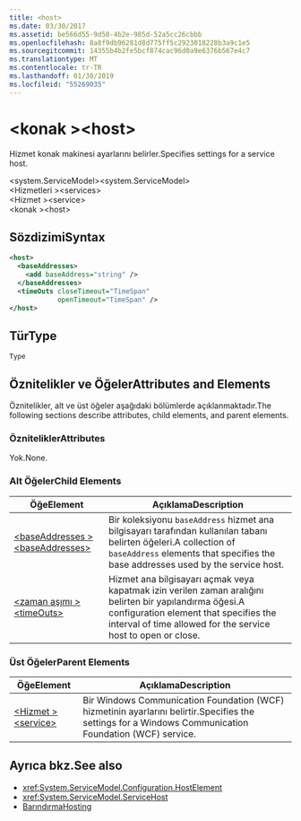 ```yaml
---
title: <host>
ms.date: 03/30/2017
ms.assetid: be566d55-9d50-4b2e-985d-52a5cc26cbbb
ms.openlocfilehash: 8a8f9db96281d8d775ff5c2923018228b3a9c1e5
ms.sourcegitcommit: 14355b4b2fe5bcf874cac96d0a9e6376b567e4c7
ms.translationtype: MT
ms.contentlocale: tr-TR
ms.lasthandoff: 01/30/2019
ms.locfileid: "55269035"
---
```

# <a name="host"></a><span data-ttu-id="996e6-101">\<konak ></span><span class="sxs-lookup"><span data-stu-id="996e6-101">\<host></span></span>
<span data-ttu-id="996e6-102">Hizmet konak makinesi ayarlarını belirler.</span><span class="sxs-lookup"><span data-stu-id="996e6-102">Specifies settings for a service host.</span></span>  
  
 <span data-ttu-id="996e6-103">\<system.ServiceModel></span><span class="sxs-lookup"><span data-stu-id="996e6-103">\<system.ServiceModel></span></span>  
<span data-ttu-id="996e6-104">\<Hizmetleri ></span><span class="sxs-lookup"><span data-stu-id="996e6-104">\<services></span></span>  
<span data-ttu-id="996e6-105">\<Hizmet ></span><span class="sxs-lookup"><span data-stu-id="996e6-105">\<service></span></span>  
<span data-ttu-id="996e6-106">\<konak ></span><span class="sxs-lookup"><span data-stu-id="996e6-106">\<host></span></span>  
  
## <a name="syntax"></a><span data-ttu-id="996e6-107">Sözdizimi</span><span class="sxs-lookup"><span data-stu-id="996e6-107">Syntax</span></span>  
  
```xml  
<host>
  <baseAddresses>
    <add baseAddress="string" />
  </baseAddresses>
  <timeOuts closeTimeout="TimeSpan"
            openTimeout="TimeSpan" />
</host>
```  
  
## <a name="type"></a><span data-ttu-id="996e6-108">Tür</span><span class="sxs-lookup"><span data-stu-id="996e6-108">Type</span></span>  
 `Type`  
  
## <a name="attributes-and-elements"></a><span data-ttu-id="996e6-109">Öznitelikler ve Öğeler</span><span class="sxs-lookup"><span data-stu-id="996e6-109">Attributes and Elements</span></span>  
 <span data-ttu-id="996e6-110">Öznitelikler, alt ve üst öğeler aşağıdaki bölümlerde açıklanmaktadır.</span><span class="sxs-lookup"><span data-stu-id="996e6-110">The following sections describe attributes, child elements, and parent elements.</span></span>  
  
### <a name="attributes"></a><span data-ttu-id="996e6-111">Öznitelikler</span><span class="sxs-lookup"><span data-stu-id="996e6-111">Attributes</span></span>  
 <span data-ttu-id="996e6-112">Yok.</span><span class="sxs-lookup"><span data-stu-id="996e6-112">None.</span></span>  
  
### <a name="child-elements"></a><span data-ttu-id="996e6-113">Alt Öğeler</span><span class="sxs-lookup"><span data-stu-id="996e6-113">Child Elements</span></span>  
  
|<span data-ttu-id="996e6-114">Öğe</span><span class="sxs-lookup"><span data-stu-id="996e6-114">Element</span></span>|<span data-ttu-id="996e6-115">Açıklama</span><span class="sxs-lookup"><span data-stu-id="996e6-115">Description</span></span>|  
|-------------|-----------------|  
|[<span data-ttu-id="996e6-116">\<baseAddresses ></span><span class="sxs-lookup"><span data-stu-id="996e6-116">\<baseAddresses></span></span>](../../../../../docs/framework/configure-apps/file-schema/wcf/baseaddresses.md)|<span data-ttu-id="996e6-117">Bir koleksiyonu `baseAddress` hizmet ana bilgisayarı tarafından kullanılan tabanı belirten öğeleri.</span><span class="sxs-lookup"><span data-stu-id="996e6-117">A collection of `baseAddress` elements that specifies the base addresses used by the service host.</span></span>|  
|[<span data-ttu-id="996e6-118">\<zaman aşımı ></span><span class="sxs-lookup"><span data-stu-id="996e6-118">\<timeOuts></span></span>](../../../../../docs/framework/configure-apps/file-schema/wcf/timeouts.md)|<span data-ttu-id="996e6-119">Hizmet ana bilgisayarı açmak veya kapatmak izin verilen zaman aralığını belirten bir yapılandırma öğesi.</span><span class="sxs-lookup"><span data-stu-id="996e6-119">A configuration element that specifies the interval of time allowed for the service host to open or close.</span></span>|  
  
### <a name="parent-elements"></a><span data-ttu-id="996e6-120">Üst Öğeler</span><span class="sxs-lookup"><span data-stu-id="996e6-120">Parent Elements</span></span>  
  
|<span data-ttu-id="996e6-121">Öğe</span><span class="sxs-lookup"><span data-stu-id="996e6-121">Element</span></span>|<span data-ttu-id="996e6-122">Açıklama</span><span class="sxs-lookup"><span data-stu-id="996e6-122">Description</span></span>|  
|-------------|-----------------|  
|[<span data-ttu-id="996e6-123">\<Hizmet ></span><span class="sxs-lookup"><span data-stu-id="996e6-123">\<service></span></span>](../../../../../docs/framework/configure-apps/file-schema/wcf/service.md)|<span data-ttu-id="996e6-124">Bir Windows Communication Foundation (WCF) hizmetinin ayarlarını belirtir.</span><span class="sxs-lookup"><span data-stu-id="996e6-124">Specifies the settings for a Windows Communication Foundation (WCF) service.</span></span>|  
  
## <a name="see-also"></a><span data-ttu-id="996e6-125">Ayrıca bkz.</span><span class="sxs-lookup"><span data-stu-id="996e6-125">See also</span></span>
- <xref:System.ServiceModel.Configuration.HostElement>
- <xref:System.ServiceModel.ServiceHost>
- [<span data-ttu-id="996e6-126">Barındırma</span><span class="sxs-lookup"><span data-stu-id="996e6-126">Hosting</span></span>](../../../../../docs/framework/wcf/feature-details/hosting.md)
